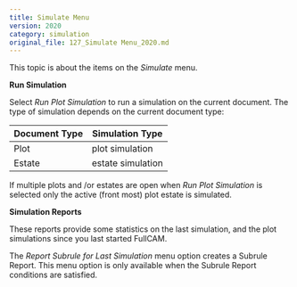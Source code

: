 ```yaml
---
title: Simulate Menu
version: 2020
category: simulation
original_file: 127_Simulate Menu_2020.md
---
```


This topic is about the items on the *Simulate* menu.

**Run Simulation**

Select *Run Plot Simulation* to run a simulation on the current
document. The type of simulation depends on the current document type:

| Document Type | Simulation Type   |
|---------------|-------------------|
| Plot          | plot simulation   |
| Estate        | estate simulation |

If multiple plots and /or estates are open when *Run Plot Simulation* is
selected only the active (front most) plot estate is simulated.

**Simulation Reports**

These reports provide some statistics on the last simulation, and the
plot simulations since you last started FullCAM.

The *Report Subrule for Last Simulation* menu option creates a Subrule
Report. This menu option is only available when the Subrule
Report conditions are satisfied.
